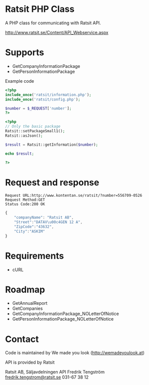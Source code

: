 Ratsit PHP Class
==============

A PHP class for communicating with Ratsit API.

http://www.ratsit.se/Content/API_Webservice.aspx

Supports
==============
* GetCompanyInformationPackage
* GetPersonInformationPackage

Example code

```php
<?php
include_once('ratsit/information.php');
include_once('ratsit/config.php');

$number = $_REQUEST['number'];
?>

<?php
// Only the basic package
Ratsit::setPackageSmall1();
Ratsit::asJson();

$result = Ratsit::getInformation($number);

echo $result;

?>
```

Request and response
==============

```text
Request URL:http://www.kontentan.se/ratsit/?number=556709-0526
Request Method:GET
Status Code:200 OK
```

```javascript
{
	"companyName": "Ratsit AB",
	"Street":"DATAV\u00c4GEN 12 A",
	"ZipCode":"43632",
	"City":"ASKIM"
}
```

Requirements
==============
* cURL

Roadmap
==============
* GetAnnualReport
* GetCompanies
* GetCompanyInformationPackage_NOLetterOfNotice
* GetPersonInformationPackage_NOLetterOfNotice


Contact
==============
Code is maintained by We made you look (http://wemadeyoulook.at)

API is provided by Ratsit

Ratsit AB, Säljavdelningen API
Fredrik Tengström
fredrik.tengstrom@ratsit.se
031-67 38 12


